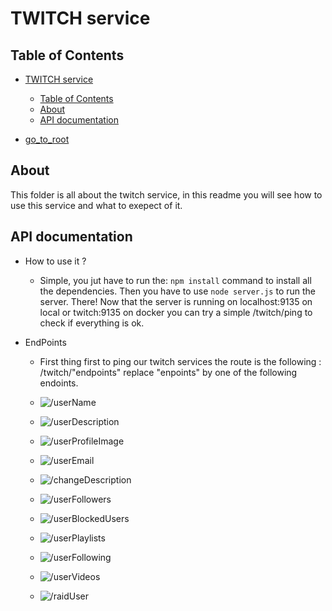 # TWITCH service

## Table of Contents

- [TWITCH service](#twitch-service)
  - [Table of Contents](#table-of-contents)
  - [About](#about)
  - [API documentation](#api-documentation)

- [go_to_root](../../../README.md)


## About

This folder is all about the twitch service, in this readme you will see how to use this service and what to exepect of it.

## API documentation

- How to use it ?
  - Simple, you jut have to run the: ```npm install``` command to install all the dependencies. Then you have to use ```node server.js``` to run the server.
    There! Now that the server is running on localhost:9135 on local or twitch:9135 on docker you can try a simple /twitch/ping to check if everything is ok.

- EndPoints

  - First thing first to ping our twitch services the route is the following : /twitch/"endpoints" replace "enpoints" by one of the following endoints.

  - ![/userName](pictures/username.png)
  - ![/userDescription](pictures/userdescription.png)
  - ![/userProfileImage](pictures/userprofileimage.png)
  - ![/userEmail](pictures/useremail.png)
  - ![/changeDescription](pictures/changedescription.png)
  - ![/userFollowers](pictures/userfollowers.png)
  - ![/userBlockedUsers](pictures/userblockedusers.png)
  - ![/userPlaylists](pictures/userplaylists.png)
  - ![/userFollowing](pictures/userfollowing.png)
  - ![/userVideos](pictures/uservideos.png)
  - ![/raidUser](pictures/raiduser.png)
